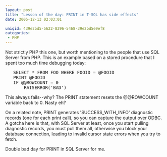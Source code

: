 ```yaml
---
layout: post
title: "Lesson of the day: PRINT in T-SQL has side effects"
date: 2005-12-13 02:03:01

uniqid: 439e2bd5-5622-8296-5468-39e2bd5e9ef8
categories: 
 - PHP
---
```

<p>Not strictly PHP this one, but worth mentioning to the people that use SQL Server from PHP.  This is an example based on a stored procedure that I spent too much time debugging today:   </p>
<pre>   SELECT * FROM FOO WHERE FOOID = @FOOID
   PRINT @FOOID
   IF @@ROWCOUNT = 0
       RAISERROR('BAD')
</pre><p>This always fails--why? The PRINT statement resets the @@ROWCOUNT variable back to 0.  Nasty eh?   </p>
<p>On a related note, PRINT generates 'SUCCESS_WITH_INFO' diagnostic records (one for each print call), so you can capture the output over ODBC.  A gotcha here is that, with SQL Server at least, once you start pulling diagnostic records, you must pull them all, otherwise you block your database connection, leading to invalid cursor state errors when you try to fetch.   </p>
<p>Double bad day for PRINT in SQL Server for me.   </p>
<p>  </p>

